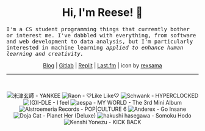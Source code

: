 <h1 align="center">Hi, I'm Reese! 👋</h1>

<p><samp>I'm a CS student programming things that currently bother or interest me. I've dabbled with everything, from software and web development to data analysis, but I'm particularly interested in machine learning <i>applied to enhance human learning and creativity.</i></p></samp>

<p align="center">
 <a href="https://renys.dev">Blog</a> | <a href="https://gitlab.com/renys">Gitlab</a> | <a href="https://replit.com/@renys">Replit</a> | <a href="https://last.fm/user/i-dle">Last.fm</a> | icon by <a href="https://deviantart.com/rexsama">rexsama</a>
</p>

<hr class="dotted">
<br>
<!-- lastfm -->
<p align="center"><img src="https://lastfm.freetls.fastly.net/i/u/64s/888888e4a33e41c4c1a7ac4f5cebcb23.png" title="米津玄師 - YANKEE"> <img src="https://lastfm.freetls.fastly.net/i/u/64s/00f86387f7eeb756f71a2040a26337b6.jpg" title="Raon - ♡Like Like♡"> <img src="https://lastfm.freetls.fastly.net/i/u/64s/f8c923a2da7334e1f5db0e5214dc0d38.jpg" title="Schwank - HYPERCLOCKED"> <img src="https://lastfm.freetls.fastly.net/i/u/64s/ec76d9f319fbad9c88a0e6ff76c0b38b.jpg" title="(G)I-DLE - I feel"> <img src="https://lastfm.freetls.fastly.net/i/u/64s/3b96f9008abaa1134b17b8752abc3f78.jpg" title="aespa - MY WORLD - The 3rd Mini Album"> <img src="https://lastfm.freetls.fastly.net/i/u/64s/8079ab7bbf835fdb6ac706bd1f6b6724.jpg" title="Alstroemeria Records - POP|CULTURE 6"> <img src="https://lastfm.freetls.fastly.net/i/u/64s/05bfce897d75755264fa8c2045638d5b.jpg" title="Anderex - Go Insane"> <img src="https://lastfm.freetls.fastly.net/i/u/64s/3bd5814edfd0051c7221ca8cdbe0ea8f.jpg" title="Doja Cat - Planet Her (Deluxe)"> <img src="https://lastfm.freetls.fastly.net/i/u/64s/3e8184948601780e1a80f6c933c45c75.jpg" title="hakushi hasegawa - Somoku Hodo"> <img src="https://lastfm.freetls.fastly.net/i/u/64s/4c4e6c93455689e610c1e0789a91eef0.jpg" title="Kenshi Yonezu - KICK BACK"> </p>
